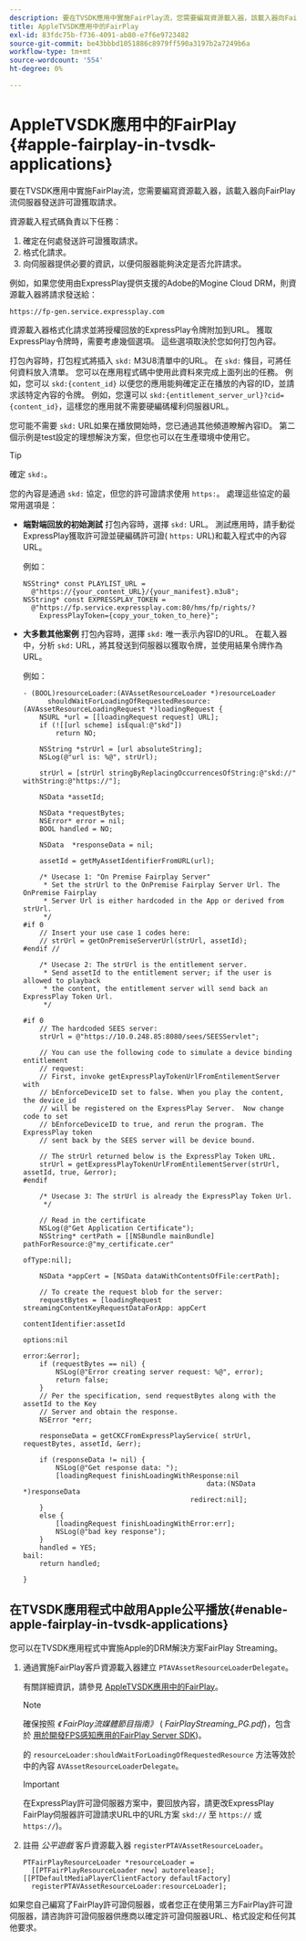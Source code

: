 ```yaml
---
description: 要在TVSDK應用中實施FairPlay流，您需要編寫資源載入器，該載入器向FairPlay流伺服器發送許可證獲取請求。
title: AppleTVSDK應用中的FairPlay
exl-id: 83fdc75b-f736-4091-ab80-e7f6e9723482
source-git-commit: be43bbbd1051886c8979ff590a3197b2a7249b6a
workflow-type: tm+mt
source-wordcount: '554'
ht-degree: 0%

---
```


# AppleTVSDK應用中的FairPlay  {#apple-fairplay-in-tvsdk-applications}

要在TVSDK應用中實施FairPlay流，您需要編寫資源載入器，該載入器向FairPlay流伺服器發送許可證獲取請求。

資源載入程式碼負責以下任務：

1. 確定在何處發送許可證獲取請求。
1. 格式化請求。
1. 向伺服器提供必要的資訊，以便伺服器能夠決定是否允許請求。

例如，如果您使用由ExpressPlay提供支援的Adobe的Mogine Cloud DRM，則資源載入器將請求發送給：

```
https://fp-gen.service.expressplay.com
```

資源載入器格式化請求並將授權回放的ExpressPlay令牌附加到URL。 獲取ExpressPlay令牌時，需要考慮幾個選項。 這些選項取決於您如何打包內容。

打包內容時，打包程式將插入 `skd:` M3U8清單中的URL。 在 `skd:` 條目，可將任何資料放入清單。 您可以在應用程式碼中使用此資料來完成上面列出的任務。 例如，您可以 `skd:{content_id}` 以便您的應用能夠確定正在播放的內容的ID，並請求該特定內容的令牌。 例如，您還可以 `skd:{entitlement_server_url}?cid={content_id}`，這樣您的應用就不需要硬編碼權利伺服器URL。

您可能不需要 `skd:` URL如果在播放開始時，您已通過其他頻道瞭解內容ID。 第二個示例是test設定的理想解決方案，但您也可以在生產環境中使用它。

>[!TIP]
>
>確定 `skd:`。

您的內容是通過 `skd:` 協定，但您的許可證請求使用 `https:`。 處理這些協定的最常用選項是：

* **端對端回放的初始測試** 打包內容時，選擇 `skd:` URL。 測試應用時，請手動從ExpressPlay獲取許可證並硬編碼許可證( `https:` URL)和載入程式中的內容URL。

   例如：

   ```
   NSString* const PLAYLIST_URL =  
     @"https://{your_content_URL}/{your_manifest}.m3u8"; 
   NSString* const EXPRESSPLAY_TOKEN =  
     @"https://fp.service.expressplay.com:80/hms/fp/rights/? 
       ExpressPlayToken={copy_your_token_to_here}";
   ```

* **大多數其他案例** 打包內容時，選擇 `skd:` 唯一表示內容ID的URL。 在載入器中，分析 `skd:` URL，將其發送到伺服器以獲取令牌，並使用結果令牌作為URL。

   例如：

   ```
   - (BOOL)resourceLoader:(AVAssetResourceLoader *)resourceLoader  
         shouldWaitForLoadingOfRequestedResource:(AVAssetResourceLoadingRequest *)loadingRequest { 
       NSURL *url = [[loadingRequest request] URL]; 
       if (![[url scheme] isEqual:@"skd"]) 
           return NO; 
   
       NSString *strUrl = [url absoluteString]; 
       NSLog(@"url is: %@", strUrl); 
   
       strUrl = [strUrl stringByReplacingOccurrencesOfString:@"skd://" withString:@"https://"]; 
   
       NSData *assetId; 
   
       NSData *requestBytes; 
       NSError* error = nil; 
       BOOL handled = NO; 
   
       NSData  *responseData = nil; 
   
       assetId = getMyAssetIdentifierFromURL(url); 
   
       /* Usecase 1: "On Premise Fairplay Server" 
        * Set the strUrl to the OnPremise Fairplay Server Url. The OnPremise Fairplay  
        * Server Url is either hardcoded in the App or derived from strUrl. 
        */ 
   #if 0  
       // Insert your use case 1 codes here: 
       // strUrl = getOnPremiseServerUrl(strUrl, assetId); 
   #endif // 
   
       /* Usecase 2: The strUrl is the entitlement server. 
        * Send assetId to the entitlement server; if the user is allowed to playback  
        * the content, the entitlement server will send back an ExpressPlay Token Url. 
        */ 
   
   #if 0 
       // The hardcoded SEES server: 
       strUrl = @"https://10.0.248.85:8080/sees/SEESServlet"; 
   
       // You can use the following code to simulate a device binding entitlement  
       // request:  
       // First, invoke getExpressPlayTokenUrlFromEntilementServer with  
       // bEnforceDeviceID set to false. When you play the content, the device_id  
       // will be registered on the ExpressPlay Server.  Now change code to set  
       // bEnforceDeviceID to true, and rerun the program. The ExpressPlay token  
       // sent back by the SEES server will be device bound. 
   
       // The strUrl returned below is the ExpressPlay Token URL. 
       strUrl = getExpressPlayTokenUrlFromEntilementServer(strUrl, assetId, true, &error); 
   #endif 
   
       /* Usecase 3: The strUrl is already the ExpressPlay Token Url. 
        */ 
   
       // Read in the certificate 
       NSLog(@"Get Application Certificate"); 
       NSString* certPath = [[NSBundle mainBundle] pathForResource:@"my_certificate.cer"  
                                                            ofType:nil]; 
   
       NSData *appCert = [NSData dataWithContentsOfFile:certPath]; 
   
       // To create the request blob for the server: 
       requestBytes = [loadingRequest streamingContentKeyRequestDataForApp: appCert 
                                                         contentIdentifier:assetId  
                                                                   options:nil  
                                                                     error:&error]; 
       if (requestBytes == nil) { 
           NSLog(@"Error creating server request: %@", error); 
           return false; 
       } 
       // Per the specification, send requestBytes along with the assetId to the Key 
       // Server and obtain the response. 
       NSError *err; 
   
       responseData = getCKCFromExpressPlayService( strUrl, requestBytes, assetId, &err); 
   
       if (responseData != nil) { 
           NSLog(@"Get response data: "); 
           [loadingRequest finishLoadingWithResponse:nil  
                                                data:(NSData *)responseData 
                                            redirect:nil]; 
       } 
       else { 
           [loadingRequest finishLoadingWithError:err]; 
           NSLog(@"bad key response"); 
       } 
       handled = YES; 
   bail: 
       return handled; 
   
   }
   ```

## 在TVSDK應用程式中啟用Apple公平播放{#enable-apple-fairplay-in-tvsdk-applications}

您可以在TVSDK應用程式中實施Apple的DRM解決方案FairPlay Streaming。

1. 通過實施FairPlay客戶資源載入器建立 `PTAVAssetResourceLoaderDelegate`。

   有關詳細資訊，請參見 [AppleTVSDK應用中的FairPlay](../../../tvsdk-1.4-for-ios/c-psdk-ios-1.4-drm-content-security/c-psdk-ios-1.4-apple-fairplay-tvsdk/c-psdk-ios-1.4-apple-fairplay-tvsdk.md)。

   >[!NOTE]
   >
   >確保按照 *《 FairPlay流媒體節目指南》* ( *FairPlayStreaming_PG.pdf*)，包含於 [用於開發FPS感知應用的FairPlay Server SDK](https://developer.apple.com/services-account/download?path=/Developer_Tools/FairPlay_Streaming_SDK/FairPlay_Streaming_Server_SDK.zip))。

   的 `resourceLoader:shouldWaitForLoadingOfRequestedResource` 方法等效於中的內容 `AVAssetResourceLoaderDelegate`。

   >[!IMPORTANT]
   >
   >在ExpressPlay許可證伺服器方案中，要回放內容，請更改ExpressPlay FairPlay伺服器許可證請求URL中的URL方案 `skd://` 至 `https://` 或 `https://`)。

1. 註冊 *公平遊戲* 客戶資源載入器 `registerPTAVAssetResourceLoader`。

   ```
   PTFairPlayResourceLoader *resourceLoader =  
     [[PTFairPlayResourceLoader new] autorelease];  
   [[PTDefaultMediaPlayerClientFactory defaultFactory]  
     registerPTAVAssetResourceLoader:resourceLoader];
   ```

如果您自己編寫了FairPlay許可證伺服器，或者您正在使用第三方FairPlay許可證伺服器，請咨詢許可證伺服器供應商以確定許可證伺服器URL、格式設定和任何其他要求。
